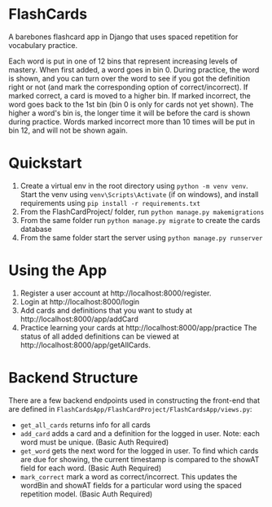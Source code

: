 # FlashCards
A barebones flashcard app in Django that uses spaced repetition for vocabulary practice.

Each word is put in one of 12 bins that represent increasing levels of mastery. 
When first added, a word goes in bin 0. During practice, the word is shown, and you can turn over the word to see if you got the definition right or not (and mark the corresponding option of correct/incorrect). If marked correct, a card is moved to a higher bin. If marked incorrect, the word goes back to the 1st bin (bin 0 is only for cards not yet shown). The higher a word's bin is, the longer time it will be before the card is shown during practice. Words marked incorrect more than 10 times will be put in bin 12, and will not be shown again. 


# Quickstart
1. Create a virtual env in the root directory using ```python -m venv venv```. Start the venv using ```venv\Scripts\Activate``` (if on windows), and install requirements using ```pip install -r requirements.txt```
2. From the FlashCardProject/ folder, run ```python manage.py makemigrations```
3. From the same folder run ```python manage.py migrate``` to create the cards database
4. From the same folder start the server using ```python manage.py runserver```

# Using the App
1. Register a user account at http://localhost:8000/register. 
2. Login at http://localhost:8000/login
3. Add cards and definitions that you want to study at http://localhost:8000/app/addCard
4. Practice learning your cards at http://localhost:8000/app/practice
The status of all added definitions can be viewed at http://localhost:8000/app/getAllCards.

# Backend Structure
There are a few backend endpoints used in constructing the front-end that are defined in ```FlashCardsApp/FlashCardProject/FlashCardsApp/views.py```: 
* ```get_all_cards``` returns info for all cards
* ```add_card``` adds a card and a definition for the logged in user. Note: each word must be unique. (Basic Auth Required) 
* ```get_word``` gets the next word for the logged in user. To find which cards are due for showing, the current timestamp is compared to the showAT field for each word. (Basic Auth Required) 
* ```mark_correct``` mark a word as correct/incorrect. This updates the wordBin and showAT fields for a particular word using the spaced repetition model. (Basic Auth Required) 
